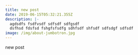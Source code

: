 ```yaml
---
title: new post
date: 2019-06-15T05:32:21.355Z
description: |-
  agdsdfs fsdfvsdf sdfsdf sdfgsdf
  dsfhsd fdsfsd fshgfsfsdfg sdhfsdf shfsdf sdfsdgf sdfsdf
image: /img/about-jumbotron.jpg
---
```

new post
